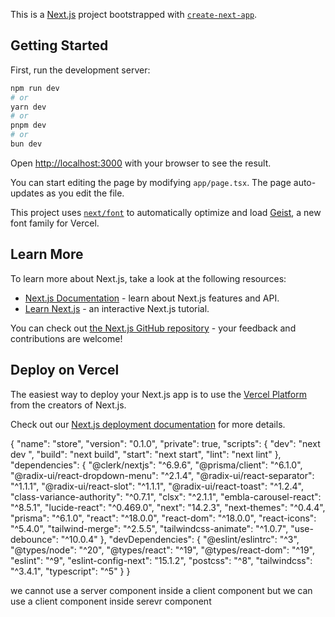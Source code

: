 This is a [Next.js](https://nextjs.org) project bootstrapped with [`create-next-app`](https://nextjs.org/docs/app/api-reference/cli/create-next-app).

## Getting Started

First, run the development server:

```bash
npm run dev
# or
yarn dev
# or
pnpm dev
# or
bun dev
```

Open [http://localhost:3000](http://localhost:3000) with your browser to see the result.

You can start editing the page by modifying `app/page.tsx`. The page auto-updates as you edit the file.

This project uses [`next/font`](https://nextjs.org/docs/app/building-your-application/optimizing/fonts) to automatically optimize and load [Geist](https://vercel.com/font), a new font family for Vercel.

## Learn More

To learn more about Next.js, take a look at the following resources:

- [Next.js Documentation](https://nextjs.org/docs) - learn about Next.js features and API.
- [Learn Next.js](https://nextjs.org/learn) - an interactive Next.js tutorial.

You can check out [the Next.js GitHub repository](https://github.com/vercel/next.js) - your feedback and contributions are welcome!

## Deploy on Vercel

The easiest way to deploy your Next.js app is to use the [Vercel Platform](https://vercel.com/new?utm_medium=default-template&filter=next.js&utm_source=create-next-app&utm_campaign=create-next-app-readme) from the creators of Next.js.

Check out our [Next.js deployment documentation](https://nextjs.org/docs/app/building-your-application/deploying) for more details.


{
  "name": "store",
  "version": "0.1.0",
  "private": true,
  "scripts": {
    "dev": "next dev ",
    "build": "next build",
    "start": "next start",
    "lint": "next lint"
  },
  "dependencies": {
    "@clerk/nextjs": "^6.9.6",
    "@prisma/client": "^6.1.0",
    "@radix-ui/react-dropdown-menu": "^2.1.4",
    "@radix-ui/react-separator": "^1.1.1",
    "@radix-ui/react-slot": "^1.1.1",
    "@radix-ui/react-toast": "^1.2.4",
    "class-variance-authority": "^0.7.1",
    "clsx": "^2.1.1",
    "embla-carousel-react": "^8.5.1",
    "lucide-react": "^0.469.0",
    "next": "14.2.3",
    "next-themes": "^0.4.4",
    "prisma": "^6.1.0",
    "react": "^18.0.0",
    "react-dom": "^18.0.0",
    "react-icons": "^5.4.0",
    "tailwind-merge": "^2.5.5",
    "tailwindcss-animate": "^1.0.7",
    "use-debounce": "^10.0.4"
  },
  "devDependencies": {
    "@eslint/eslintrc": "^3",
    "@types/node": "^20",
    "@types/react": "^19",
    "@types/react-dom": "^19",
    "eslint": "^9",
    "eslint-config-next": "15.1.2",
    "postcss": "^8",
    "tailwindcss": "^3.4.1",
    "typescript": "^5"
  }
}


we cannot use a server component inside a client component 
but we can use a client component inside serevr component 